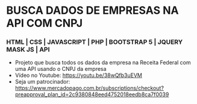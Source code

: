 # BUSCA DADOS DE EMPRESAS NA API COM CNPJ

### HTML | CSS | JAVASCRIPT | PHP | BOOTSTRAP 5 | JQUERY MASK JS | API

- Projeto que busca todos os dados da empresa na Receita Federal com uma API usando o CNPJ da empresa
- Vídeo no Youtube: https://youtu.be/38wQfb3uEVM
- Seja um patrocinador: https://www.mercadopago.com.br/subscriptions/checkout?preapproval_plan_id=2c9380848eed4752018eedb8ca7f0039
